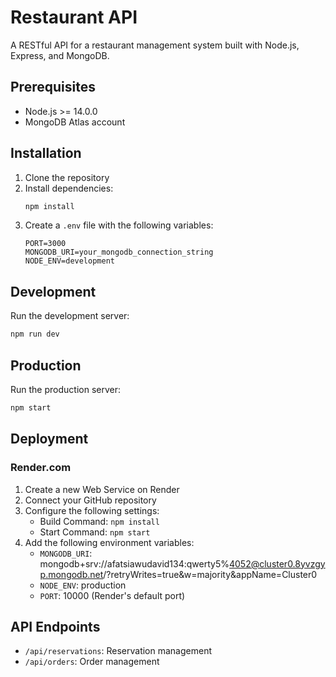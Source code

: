 # Restaurant API

A RESTful API for a restaurant management system built with Node.js, Express, and MongoDB.

## Prerequisites

- Node.js >= 14.0.0
- MongoDB Atlas account

## Installation

1. Clone the repository
2. Install dependencies:
   ```bash
   npm install
   ```
3. Create a `.env` file with the following variables:
   ```
   PORT=3000
   MONGODB_URI=your_mongodb_connection_string
   NODE_ENV=development
   ```

## Development

Run the development server:
```bash
npm run dev
```

## Production

Run the production server:
```bash
npm start
```

## Deployment

### Render.com

1. Create a new Web Service on Render
2. Connect your GitHub repository
3. Configure the following settings:
   - Build Command: `npm install`
   - Start Command: `npm start`
4. Add the following environment variables:
   - `MONGODB_URI`: mongodb+srv://afatsiawudavid134:qwerty5%4052@cluster0.8yvzgyp.mongodb.net/?retryWrites=true&w=majority&appName=Cluster0
   - `NODE_ENV`: production
   - `PORT`: 10000 (Render's default port)

## API Endpoints

- `/api/reservations`: Reservation management
- `/api/orders`: Order management
